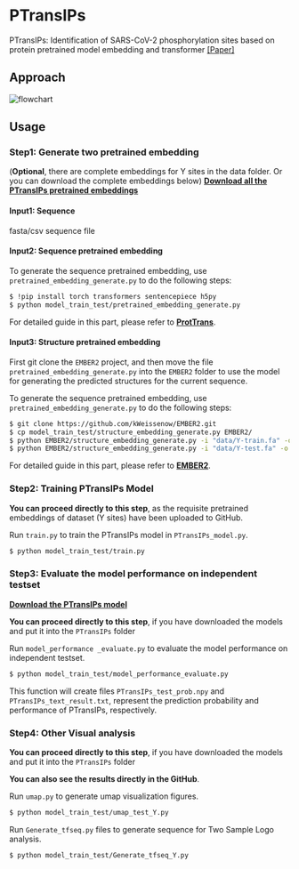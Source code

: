 # PTransIPs

PTransIPs: Identification of SARS-CoV-2 phosphorylation sites based on protein pretrained model embedding and transformer [[Paper]](https://arxiv.org/abs/2308.05115)



## Approach

![flowchart](flowchart.png)

## Usage



### Step1: Generate two pretrained embedding

(**Optional**, there are complete embeddings for Y sites in the data folder. Or you can download the complete embeddings below)
[**Download all the PTransIPs pretrained embeddings**](https://1drv.ms/f/s!AqzWnkSOWHpvhxMUDCjM9KFpz50O?e=N23jEn)


#### Input1: Sequence

fasta/csv sequence file

#### Input2: Sequence pretrained embedding

To generate the sequence pretrained embedding, use `pretrained_embedding_generate.py` to do the following steps:

```bash
$ !pip install torch transformers sentencepiece h5py
$ python model_train_test/pretrained_embedding_generate.py
```

For detailed guide in this part, please refer to **[ProtTrans](https://github.com/agemagician/ProtTrans)**.

#### Input3: Structure pretrained embedding

First git clone the `EMBER2` project, and then move the file `pretrained_embedding_generate.py` into the `EMBER2` folder to use the model for generating the predicted structures for the current sequence.

To generate the sequence pretrained embedding, use `pretrained_embedding_generate.py` to do the following steps:

```bash
$ git clone https://github.com/kWeissenow/EMBER2.git
$ cp model_train_test/structure_embedding_generate.py EMBER2/
$ python EMBER2/structure_embedding_generate.py -i "data/Y-train.fa" -o "EMBER2/output"
$ python EMBER2/structure_embedding_generate.py -i "data/Y-test.fa" -o "EMBER2/output"
```

For detailed guide in this part, please refer to **[EMBER2](https://github.com/kWeissenow/EMBER2)**.



### Step2: Training PTransIPs Model

**You can proceed directly to this step**, as the requisite pretrained embeddings of dataset (Y sites) have been uploaded to GitHub.

Run `train.py` to train the PTransIPs model in `PTransIPs_model.py`.

```bash
$ python model_train_test/train.py
```



### Step3: Evaluate the model performance on independent testset

[**Download the PTransIPs model**](https://1drv.ms/f/s!AqzWnkSOWHpvhxMUDCjM9KFpz50O?e=N23jEn)

**You can proceed directly to this step**, if you have downloaded the models and put it into the `PTransIPs` folder

Run `model_performance _evaluate.py` to evaluate the model performance on independent testset.

```bash
$ python model_train_test/model_performance_evaluate.py
```

This function will create files `PTransIPs_test_prob.npy` and `PTransIPs_text_result.txt`, represent the prediction probability and performance of PTransIPs, respectively.



### Step4: Other Visual analysis

**You can proceed directly to this step**, if you have downloaded the models and put it into the `PTransIPs` folder

**You can also see the results directly in the GitHub**.

Run `umap.py` to generate umap visualization figures.

```bash
$ python model_train_test/umap_test_Y.py
```

Run `Generate_tfseq.py` files to generate sequence for Two Sample Logo analysis. 

```bash
$ python model_train_test/Generate_tfseq_Y.py
```



